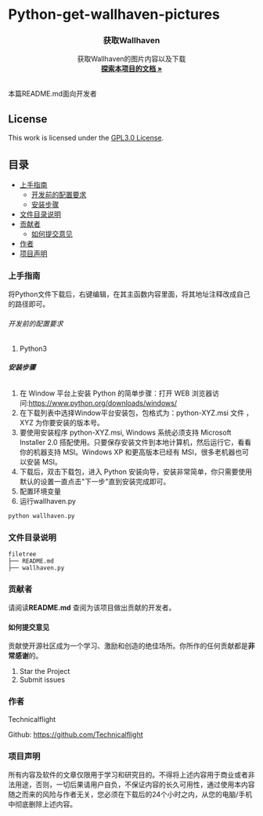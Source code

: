 # Python-get-wallhaven-pictures

<p align="center">

  <h3 align="center">获取Wallhaven</h3>
  <p align="center">
    获取Wallhaven的图片内容以及下载
    <br />
    <a href="https://github.com/Technicalflight/Python-get-wallhaven-pictures/blob/main/README.md"><strong>探索本项目的文档 »</strong></a>
    <br />
    <br />
  </p>

</p>


 本篇README.md面向开发者
 ## License ##
This work is licensed under the [GPL3.0 License](LICENSE).

## 目录

- [上手指南](#上手指南)
  - [开发前的配置要求](#开发前的配置要求)
  - [安装步骤](#安装步骤)
- [文件目录说明](#文件目录说明)
- [贡献者](#贡献者)
  - [如何提交意见](#如何提交意见)
- [作者](#作者)
- [项目声明](#项目声明)

### 上手指南

将Python文件下载后，右键编辑，在其主函数内容里面，将其地址注释改成自己的路径即可。



###### 开发前的配置要求

1. Python3

###### **安装步骤**

1. 在 Window 平台上安装 Python 的简单步骤：打开 WEB 浏览器访问:https://www.python.org/downloads/windows/
2. 在下载列表中选择Window平台安装包，包格式为：python-XYZ.msi 文件 ， XYZ 为你要安装的版本号。
3. 要使用安装程序 python-XYZ.msi, Windows 系统必须支持 Microsoft Installer 2.0 搭配使用。只要保存安装文件到本地计算机，然后运行它，看看你的机器支持 MSI。Windows XP 和更高版本已经有 MSI，很多老机器也可以安装 MSI。
4. 下载后，双击下载包，进入 Python 安装向导，安装非常简单，你只需要使用默认的设置一直点击"下一步"直到安装完成即可。
5. 配置环境变量
6. 运行wallhaven.py
```sh
python wallhaven.py
```

### 文件目录说明
```
filetree 
├── README.md
├── wallhaven.py

```


### 贡献者

请阅读**README.md** 查阅为该项目做出贡献的开发者。

#### 如何提交意见

贡献使开源社区成为一个学习、激励和创造的绝佳场所。你所作的任何贡献都是**非常感谢**的。


1. Star the Project
2. Submit issues



### 作者

Technicalflight

Github: https://github.com/Technicalflight 

### 项目声明

所有内容及软件的文章仅限用于学习和研究目的。不得将上述内容用于商业或者非法用途，否则，一切后果请用户自负，不保证内容的长久可用性，通过使用本内容随之而来的风险与作者无关，您必须在下载后的24个小时之内，从您的电脑/手机中彻底删除上述内容。
